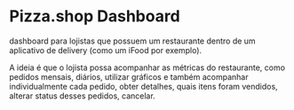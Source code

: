 # Pizza.shop Dashboard

dashboard para lojistas que possuem um restaurante dentro de um aplicativo de delivery (como um iFood por exemplo).

A ideia é que o lojista possa acompanhar as métricas do restaurante, como pedidos mensais, diários, utilizar gráficos e também acompanhar individualmente cada pedido, obter detalhes, quais itens foram vendidos, alterar status desses pedidos, cancelar.